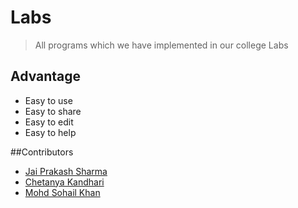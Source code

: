 # Labs
>All programs which we have implemented in our college Labs

## Advantage 
- Easy to use
- Easy to share
- Easy to edit 
- Easy to help

##Contributors
- [Jai Prakash Sharma](https://github.com/jaiprakash1996)
- [Chetanya Kandhari](https://github.com/availchet)
- [Mohd Sohail Khan](https://github.com/sohaildani)
